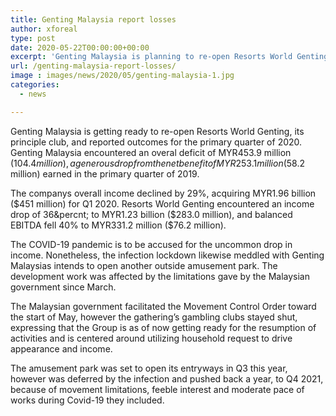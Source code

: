 ```yaml
---
title: Genting Malaysia report losses
author: xforeal 
type: post
date: 2020-05-22T00:00:00+00:00
excerpt: 'Genting Malaysia is planning to re-open Resorts World Genting, its fundamental gambling club, and declared outcomes for the principal quarter of 2020 '
url: /genting-malaysia-report-losses/
image : images/news/2020/05/genting-malaysia-1.jpg
categories:
  - news

---
```

Genting Malaysia is getting ready to re-open Resorts World Genting, its principle club, and reported outcomes for the primary quarter of 2020. Genting Malaysia encountered an overal deficit of MYR453.9 million ($104.4 million), a generous drop from the net benefit of MYR253.1 million ($58.2 million) earned in the primary quarter of 2019. 

The companys overall income declined by 29&percnt;, acquiring MYR1.96 billion ($451 million) for Q1 2020. Resorts World Genting encountered an income drop of 36&percnt; to MYR1.23 billion ($283.0 million), and balanced EBITDA fell 40&percnt; to MYR331.2 million ($76.2 million). 

The COVID-19 pandemic is to be accused for the uncommon drop in income. Nonetheless, the infection lockdown likewise meddled with Genting Malaysias intends to open another outside amusement park. The development work was affected by the limitations gave by the Malaysian government since March. 

The Malaysian government facilitated the Movement Control Order toward the start of May, however the gathering&#8217;s gambling clubs stayed shut, expressing that the Group is as of now getting ready for the resumption of activities and is centered around utilizing household request to drive appearance and income. 

The amusement park was set to open its entryways in Q3 this year, however was deferred by the infection and pushed back a year, to Q4 2021, because of movement limitations, feeble interest and moderate pace of works during Covid-19 they included.